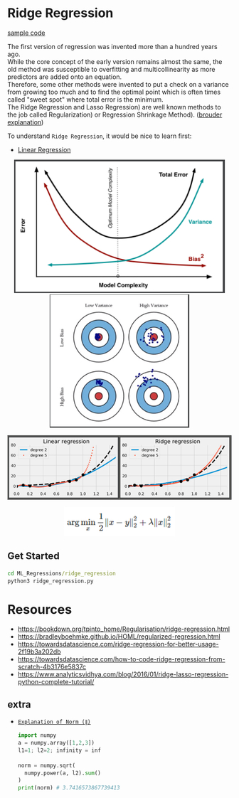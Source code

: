 # Ridge Regression
[sample code](./ridge_regression.py)

The first version of regression was invented more than a hundred years ago.  
While the core concept of the early version remains almost the same, the old method was susceptible to overfitting and multicollinearity as more predictors are added onto an equation.  
Therefore, some other methods were invented to put a check on a variance from growing too much and to find the optimal point which is often times called "sweet spot" where total error is the minimum.  
The Ridge Regression and Lasso Regression) are well known methods to the job called Regularization) or Regression Shrinkage Method).
([brouder explanation](https://scikit-learn.org/stable/modules/cross_validation.html#cross-validation))

To understand `Ridge Regression`, it would be nice to learn first:
- [Linear Regression](../linear_regression)
<p align="center">
  <img src="./images/0.png" height="300">
  <img src="./images/1.png" height="300">
</p>
<p align="center">
  <img src="./images/2.png" width="600">
</p>
<p align="center">
  <img src="./images/algorithm.png" width="250">
</p>

## Get Started
```cmd
cd ML_Regressions/ridge_regression
python3 ridge_regression.py
```

# Resources
- https://bookdown.org/tpinto_home/Regularisation/ridge-regression.html
- https://bradleyboehmke.github.io/HOML/regularized-regression.html
- https://towardsdatascience.com/ridge-regression-for-better-usage-2f19b3a202db
- https://towardsdatascience.com/how-to-code-ridge-regression-from-scratch-4b3176e5837c
- https://www.analyticsvidhya.com/blog/2016/01/ridge-lasso-regression-python-complete-tutorial/


## extra
- [`Explanation of Norm (∥)`](http://mathonline.wikidot.com/the-norm-of-a-vector)
  ```python
  import numpy
  a = numpy.array([1,2,3])
  l1=1; l2=2; infinity = inf

  norm = numpy.sqrt(  
    numpy.power(a, l2).sum()
  )
  print(norm) # 3.7416573867739413
  ```